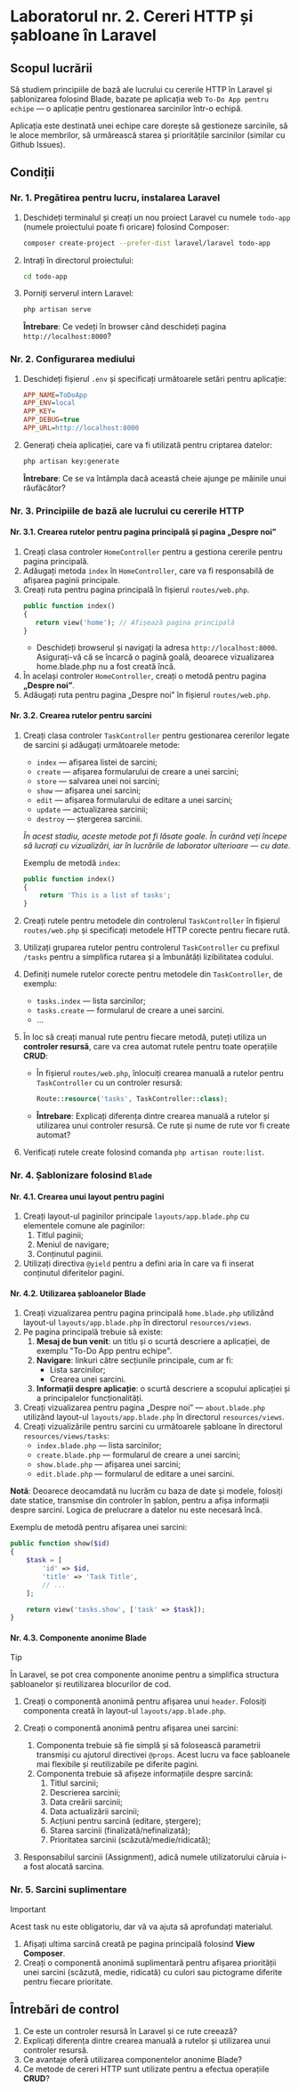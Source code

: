 # Laboratorul nr. 2. Cereri HTTP și șabloane în Laravel

## Scopul lucrării

Să studiem principiile de bază ale lucrului cu cererile HTTP în Laravel și șablonizarea folosind Blade, bazate pe aplicația web `To-Do App pentru echipe` — o aplicație pentru gestionarea sarcinilor într-o echipă.

Aplicația este destinată unei echipe care dorește să gestioneze sarcinile, să le aloce membrilor, să urmărească starea și prioritățile sarcinilor (similar cu Github Issues).

## Condiții

### Nr. 1. Pregătirea pentru lucru, instalarea Laravel

1. Deschideți terminalul și creați un nou proiect Laravel cu numele `todo-app` (numele proiectului poate fi oricare) folosind Composer:
   ```bash
   composer create-project --prefer-dist laravel/laravel todo-app
   ```
2. Intrați în directorul proiectului:
   ```bash
   cd todo-app
   ```
3. Porniți serverul intern Laravel:
   ```bash
   php artisan serve
   ```
   **Întrebare**: Ce vedeți în browser când deschideți pagina `http://localhost:8000`?

### Nr. 2. Configurarea mediului

1. Deschideți fișierul `.env` și specificați următoarele setări pentru aplicație:
   ```ini
   APP_NAME=ToDoApp
   APP_ENV=local
   APP_KEY=
   APP_DEBUG=true
   APP_URL=http://localhost:8000
   ```
2. Generați cheia aplicației, care va fi utilizată pentru criptarea datelor:
   ```bash
   php artisan key:generate
   ```
   **Întrebare**: Ce se va întâmpla dacă această cheie ajunge pe mâinile unui răufăcător?

### Nr. 3. Principiile de bază ale lucrului cu cererile HTTP

#### Nr. 3.1. Crearea rutelor pentru pagina principală și pagina „Despre noi”

1. Creați clasa controler `HomeController` pentru a gestiona cererile pentru pagina principală.
2. Adăugați metoda `index` în `HomeController`, care va fi responsabilă de afișarea paginii principale.
3. Creați ruta pentru pagina principală în fișierul `routes/web.php`.
   ```php
   public function index()
   {
      return view('home'); // Afișează pagina principală
   }
   ```
   - Deschideți browserul și navigați la adresa `http://localhost:8000`. Asigurați-vă că se încarcă o pagină goală, deoarece vizualizarea home.blade.php nu a fost creată încă.
4. În același controler `HomeController`, creați o metodă pentru pagina **„Despre noi”**.
5. Adăugați ruta pentru pagina „Despre noi” în fișierul `routes/web.php`.

#### Nr. 3.2. Crearea rutelor pentru sarcini

1. Creați clasa controler `TaskController` pentru gestionarea cererilor legate de sarcini și adăugați următoarele metode:
   - `index` — afișarea listei de sarcini;
   - `create` — afișarea formularului de creare a unei sarcini;
   - `store` — salvarea unei noi sarcini;
   - `show` — afișarea unei sarcini;
   - `edit` — afișarea formularului de editare a unei sarcini;
   - `update` — actualizarea sarcinii;
   - `destroy` — ștergerea sarcinii.

   _În acest stadiu, aceste metode pot fi lăsate goale. În curând veți începe să lucrați cu vizualizări, iar în lucrările de laborator ulterioare — cu date._

   Exemplu de metodă `index`:
   ```php
   public function index()
   {
       return 'This is a list of tasks';
   }
   ```

2. Creați rutele pentru metodele din controlerul `TaskController` în fișierul `routes/web.php` și specificați metodele HTTP corecte pentru fiecare rută.
3. Utilizați gruparea rutelor pentru controlerul `TaskController` cu prefixul `/tasks` pentru a simplifica rutarea și a îmbunătăți lizibilitatea codului.
4. Definiți numele rutelor corecte pentru metodele din `TaskController`, de exemplu:
   - `tasks.index` — lista sarcinilor;
   - `tasks.create` — formularul de creare a unei sarcini.
   - ...
5. În loc să creați manual rute pentru fiecare metodă, puteți utiliza un **controler resursă**, care va crea automat rutele pentru toate operațiile **CRUD**:
   - În fișierul `routes/web.php`, înlocuiți crearea manuală a rutelor pentru `TaskController` cu un controler resursă:
      ```php
      Route::resource('tasks', TaskController::class);
      ```
   - **Întrebare**: Explicați diferența dintre crearea manuală a rutelor și utilizarea unui controler resursă. Ce rute și nume de rute vor fi create automat?
6. Verificați rutele create folosind comanda `php artisan route:list`.

### Nr. 4. Șablonizare folosind `Blade`

#### Nr. 4.1. Crearea unui layout pentru pagini

1. Creați layout-ul paginilor principale `layouts/app.blade.php` cu elementele comune ale paginilor:
   1. Titlul paginii;
   2. Meniul de navigare;
   3. Conținutul paginii.
2. Utilizați directiva `@yield` pentru a defini aria în care va fi inserat conținutul diferitelor pagini.

#### Nr. 4.2. Utilizarea șabloanelor Blade

1. Creați vizualizarea pentru pagina principală `home.blade.php` utilizând layout-ul `layouts/app.blade.php` în directorul `resources/views`.
2. Pe pagina principală trebuie să existe:
   1. **Mesaj de bun venit**: un titlu și o scurtă descriere a aplicației, de exemplu "To-Do App pentru echipe".
   2. **Navigare**: linkuri către secțiunile principale, cum ar fi:
      - Lista sarcinilor;
      - Crearea unei sarcini.
   3. **Informații despre aplicație**: o scurtă descriere a scopului aplicației și a principalelor funcționalități.
3. Creați vizualizarea pentru pagina „Despre noi” — `about.blade.php` utilizând layout-ul `layouts/app.blade.php` în directorul `resources/views`.
4. Creați vizualizările pentru sarcini cu următoarele șabloane în directorul `resources/views/tasks`:
   - `index.blade.php` — lista sarcinilor;
   - `create.blade.php` — formularul de creare a unei sarcini;
   - `show.blade.php` — afișarea unei sarcini;
   - `edit.blade.php` — formularul de editare a unei sarcini.

**Notă**: Deoarece deocamdată nu lucrăm cu baza de date și modele, folosiți date statice, transmise din controler în șablon, pentru a afișa informații despre sarcini. Logica de prelucrare a datelor nu este necesară încă.

Exemplu de metodă pentru afișarea unei sarcini:
```php
public function show($id)
{
    $task = [
        'id' => $id,
        'title' => 'Task Title',
        // ...
    ];

    return view('tasks.show', ['task' => $task]);
}
```

#### Nr. 4.3. Componente anonime Blade

> [!TIP]
> În Laravel, se pot crea componente anonime pentru a simplifica structura șabloanelor și reutilizarea blocurilor de cod.

1. Creați o componentă anonimă pentru afișarea unui `header`. Folosiți componenta creată în layout-ul `layouts/app.blade.php`.
2. Creați o componentă anonimă pentru afișarea unei sarcini:
   1. Componenta trebuie să fie simplă și să folosească parametrii transmiși cu ajutorul directivei `@props`. Acest lucru va face șabloanele mai flexibile și reutilizabile pe diferite pagini.
   2. Componenta trebuie să afișeze informațiile despre sarcină:
      1. Titlul sarcinii;
      2. Descrierea sarcinii;
      3. Data creării sarcinii;
      4. Data actualizării sarcinii;
      5. Acțiuni pentru sarcină (editare, ștergere);
      6. Starea sarcinii (finalizată/nefinalizată);
      7. Prioritatea sarcinii (scăzută/medie/ridicată);
      

 8. Responsabilul sarcinii (Assignment), adică numele utilizatorului căruia i-a fost alocată sarcina.

### Nr. 5. Sarcini suplimentare

> [!IMPORTANT]
> Acest task nu este obligatoriu, dar vă va ajuta să aprofundați materialul.

1. Afișați ultima sarcină creată pe pagina principală folosind **View Composer**.
2. Creați o componentă anonimă suplimentară pentru afișarea priorității unei sarcini (scăzută, medie, ridicată) cu culori sau pictograme diferite pentru fiecare prioritate.

## Întrebări de control

1. Ce este un controler resursă în Laravel și ce rute creează?
2. Explicați diferența dintre crearea manuală a rutelor și utilizarea unui controler resursă.
3. Ce avantaje oferă utilizarea componentelor anonime Blade?
4. Ce metode de cereri HTTP sunt utilizate pentru a efectua operațiile **CRUD**?